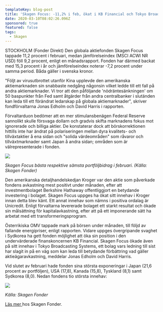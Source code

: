 ```yaml
---
templateKey: blog-post
title: 'Skagen Focus: -11,2% i feb, ökat i KB Financial och Tokyo Broadcasting'
date: 2020-03-10T08:02:26.096Z
sponsored: true
featured: false
tags:
  - Skagen
---
```

STOCKHOLM (Fonder Direkt) Den globala aktiefonden Skagen Focus tappade 11,2 procent i februari, medan jämförelseindex (MSCI ACWI NR USD) föll 9,2 procent, enligt en månadsrapport. Fonden har därmed backat med 15,3 procent i år och jämförelseindex noterar -7,2 procent under samma period. Båda gäller i svenska kronor.

"Följt av virusutbrottet utanför Kina upplevde den amerikanska aktiemarknaden sin snabbaste nedgång någonsin vilket ledde till ett fall på andra aktiemarknader. Vi tror att den påföljande 'nödräntesänkningen' om 50 baspunkter från Fed samt åtgärder från andra centralbanker i slutänden kan leda till ett förändrat ledarskap på globala aktiemarknader", skriver fondförvaltarna Jonas Edholm och David Harris i rapporten.

Förvaltarduon bedömer att en mer stimulansbenägen Federal Reserve sannolikt skulle försvaga dollarn och gradvis skifta marknadens fokus mot ignorerade och billiga aktier. De konstaterar dock att börskorrektionen hittills inte har ändrat på polariseringen mellan dyra kvalitets- och tillväxtaktier å ena sidan och "solida värdeområden" som råvaror och tillväxtmarknader samt Japan å andra sidan; områden som är välrepresenterade i fonden.

![](/img/focus1.png)

*Skagen Focus bästa respektive sämsta portföljbidrag i februari. (Källa: Skagen Fonder)*

Den amerikanska detaljhandelskedjan Kroger var den aktie som påverkade fondens avkastning mest positivt under månaden, efter att investmentbolaget Berkshire Hathaway offentliggjort en betydande investering i bolaget. Skagen Focus uppges ha ökat sitt innehav i Kroger innan detta blev känt. Ett annat innehav som nämns i positiva ordalag är Unicredit. Enligt förvaltarna levererade bolaget ett starkt resultat och ökade sin målsättning för kapitalavkastning, efter att på ett imponerande sätt ha arbetat med ett transformeringsprogram.

Österrikiska OMV tappade mark på börsen under månaden, till följd av fallande energipriser, enligt rapporten. Vidare uppges övergripande svaghet i Sydkorea ha gett fonden möjlighet att öka sin position i den undervärderade finanskoncernen KB Financial. Skagen Focus ökade även på sitt innehav i Tokyo Broadcasting Systems, ett bolag vars ledning till sist har slagit in på en väg som kan leda till betydande förbättring vad gäller aktieägaravkastning, meddelar Jonas Edholm och David Harris.

Vid slutet av februari hade fonden sina största exponeringar i Japan (21,6 procent av portföljen), USA (17,8), Kanada (15,8), Tyskland (8,1) samt Sydkorea (8,0). Nedan fondens tio största innehav:

![](/img/focus2.png)

*Källa: Skagen Fonder*

[Läs mer ](https://www.skagenfonder.se/globalassets/pdfs/status-reports/sweden/skagen-focus-a/2020/20200229_skagen-focus-a-februari.pdf)hos Skagen Fonder.
